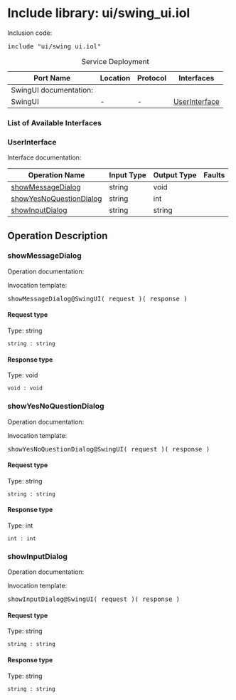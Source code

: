 # Include library: ui/swing_ui.iol

Inclusion code: <pre>include "ui/swing_ui.iol"</pre>

<table>
  <caption>Service Deployment</caption>
  <thead>
    <tr>
      <th>Port Name</th>
      <th>Location</th>
      <th>Protocol</th>
      <th>Interfaces</th>
    </tr>
  </thead>
  <tbody><tr><td>SwingUI documentation: </td></tr>
    <tr>
      <td>SwingUI</td>
      <td>-</td>
      <td>-</td>
      <td><a href="#UserInterface">UserInterface</a></td>
    </tr>
  </tbody>
</table>

<h3>List of Available Interfaces</h3>

<h3 id="UserInterface">UserInterface</h3>

Interface documentation: 

<table>
  <thead>
    <tr>
      <th>Operation Name</th>
      <th>Input Type</th>
      <th>Output Type</th>
      <th>Faults</th>
    </tr>
  </thead>
  <tbody>
    <tr>
      <td><a href="#showMessageDialog">showMessageDialog</a></td>
      <td>string</td>
      <td>void</td>
      <td>
      </td>
    </tr>
    <tr>
      <td><a href="#showYesNoQuestionDialog">showYesNoQuestionDialog</a></td>
      <td>string</td>
      <td>int</td>
      <td>
      </td>
    </tr>
    <tr>
      <td><a href="#showInputDialog">showInputDialog</a></td>
      <td>string</td>
      <td>string</td>
      <td>
      </td>
    </tr>
  </tbody>
</table>

<h2>Operation Description</h2>



<h3 id="showMessageDialog">showMessageDialog</h3>

Operation documentation: 


Invocation template: 
<pre>showMessageDialog@SwingUI( request )( response )</pre>

<h4>Request type</h4>

Type: string




<code>string : string</code> 



<h4>Response type</h4>

Type: void




<code>void : void</code> 








<h3 id="showYesNoQuestionDialog">showYesNoQuestionDialog</h3>

Operation documentation: 


Invocation template: 
<pre>showYesNoQuestionDialog@SwingUI( request )( response )</pre>

<h4>Request type</h4>

Type: string




<code>string : string</code> 



<h4>Response type</h4>

Type: int




<code>int : int</code> 








<h3 id="showInputDialog">showInputDialog</h3>

Operation documentation: 


Invocation template: 
<pre>showInputDialog@SwingUI( request )( response )</pre>

<h4>Request type</h4>

Type: string




<code>string : string</code> 



<h4>Response type</h4>

Type: string




<code>string : string</code> 











